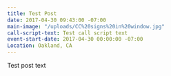```yaml
---
title: Test Post
date: 2017-04-30 09:43:00 -07:00
main-image: "/uploads/CC%20signs%20in%20window.jpg"
call-script-text: Test call script text
event-start-date: 2017-04-30 00:00:00 -07:00
Location: Oakland, CA
---
```


Test post text